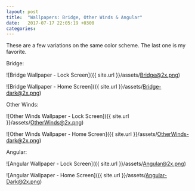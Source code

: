 ```yaml
---
layout: post
title:  "Wallpapers: Bridge, Other Winds & Angular"
date:   2017-07-17 22:05:19 +0300
categories:
---
```


These are a few variations on the same color scheme. The last one is my favorite.

Bridge:

![Bridge Wallpaper - Lock Screen]({{ site.url }}/assets/Bridge@2x.png)

![Bridge Wallpaper - Home Screen]({{ site.url }}/assets/Bridge-dark@2x.png)

Other Winds:

![Other Winds Wallpaper - Lock Screen]({{ site.url }}/assets/OtherWinds@2x.png)

![Other Winds Wallpaper - Home Screen]({{ site.url }}/assets/OtherWinds-dark@2x.png)

Angular:

![Angular Wallpaper - Lock Screen]({{ site.url }}/assets/Angular@2x.png)

![Angular Wallpaper - Home Screen]({{ site.url }}/assets/Angular-Dark@2x.png)
